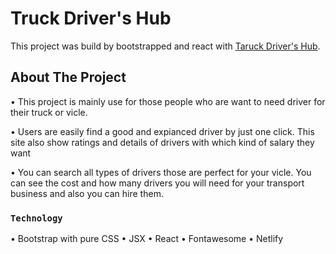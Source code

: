 # Truck Driver's Hub

This project was build by bootstrapped and react with [Taruck Driver's Hub](https://the-drivers-hub-7fef46.netlify.app/).

## About The Project

• This project is mainly use for those people who are want to need driver for their truck or vicle.

• Users are easily find a good and expianced driver by just one click. This site also show ratings and details of drivers with which kind of salary they want

• You can search all types of drivers those are perfect for your vicle. You can see the cost and how many drivers you will need for your transport business and also you can hire them.

### `Technology`

• Bootstrap with pure CSS
• JSX
• React
• Fontawesome
• Netlify
